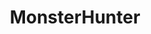 ---
title: MonsterHunter
crosslinks:
- monsterhunterclan
- monsterhunterrage
- 3dshacks
- NintendoSwitch
- livven
- placestart
- MHF
- MH34u
- MHOnline
- place
- nocontext
- AceCadetJokes
- 3DS
- Laxaria
- mhguildquests
- MonsterHunterCustoms
- Overwatch
- gatekeeping
- shittydarksouls
- raerth
---